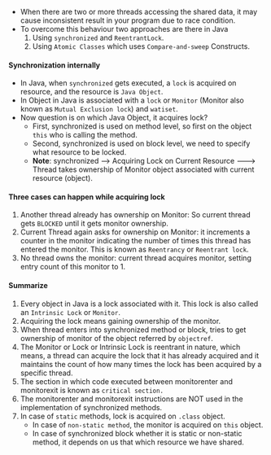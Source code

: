 - When there are two or more threads accessing the shared data, it may cause inconsistent result in your program due to race condition.
- To overcome this behaviour two approaches are there in Java
  1. Using `synchronized` and `ReentrantLock`. 
  2. Using `Atomic Classes` which uses `Compare-and-sweep` Constructs.

#### Synchronization internally
- In Java, when `synchronized` gets executed, a `lock` is acquired on resource, and the resource is `Java Object`.
- In Object in Java is associated with a `lock` or `Monitor` (Monitor also known as `Mutual Exclusion lock`) and `watiset`.
- Now question is on which Java Object, it acquires lock? 
  - First, synchronized is used on method level, so first on the object `this` who is calling the method.
  - Second, synchronized is used on block level, we need to specify what resource to be locked.
  - **Note**: synchronized --> Acquiring Lock on Current Resource ---> Thread takes ownership of Monitor object associated with
            current resource (object).

#### Three cases can happen while acquiring lock
1. Another thread already has ownership on Monitor: So current thread gets `BLOCKED` until it gets monitor ownership.
2. Current Thread again asks for ownership on Monitor:  it increments a counter in the monitor indicating the number of 
   times this thread has entered the monitor. This is known as `Reentrancy` or `Reentrant lock`.
3. No thread owns the monitor: current thread acquires monitor, setting entry count of this monitor to 1.

#### Summarize
1. Every object in Java is a lock associated with it. This lock is also called an `Intrinsic Lock` or `Monitor`.
2. Acquiring the lock means gaining ownership of the monitor.
3. When thread enters into synchronized method or block, tries to get ownership of monitor of the object referred by `objectref`.
4. The Monitor or Lock or Intrinsic Lock is reentrant in nature, which means, a thread can acquire the lock that it has 
    already acquired and it maintains the count of how many times the lock has been acquired by a specific thread.
5. The section in which code executed between monitorenter and monitorexit is known as `critical section.`
6. The monitorenter and monitorexit instructions are NOT used in the implementation of synchronized methods.
7. In case of `static` methods, lock is acquired on `.class` object. 
   - In case of `non-static method`, the monitor is acquired on `this` object.
   - In case of synchronized block whether it is static or non-static method, it depends on us that which resource 
     we have shared.
